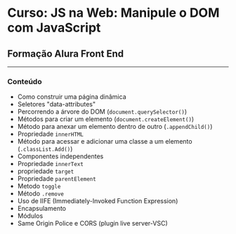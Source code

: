 # Curso: JS na Web: Manipule o DOM com JavaScript

## Formação Alura Front End
---
### Conteúdo
- Como construir uma página dinâmica
- Seletores "data-attributes"
- Percorrendo a árvore do DOM (`document.querySelector()`)
- Métodos para criar um elemento (`document.createElement()`)
- Método para anexar um elemento dentro de outro (`.appendChild()`)
- Propriedade `innerHTML`
- Método para acessar e adicionar uma classe a um elemento (`.classList.Add()`) 
- Componentes independentes
- Propriedade `innerText`
- propriedade `target`
- Propriedade `parentElement`
- Metodo `toggle`
- Método `.remove`
- Uso de IIFE (Immediately-Invoked Function Expression)
- Encapsulamento
- Módulos
- Same Origin Police e CORS (plugin live server-VSC)